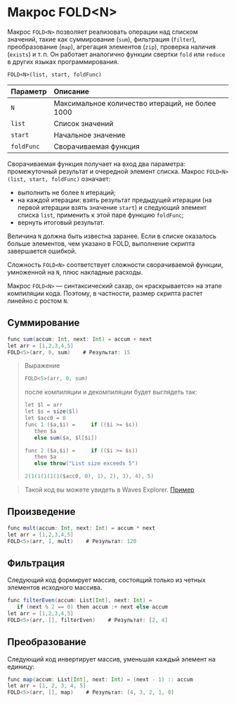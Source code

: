 # Макрос FOLD&lt;N&gt;

Макрос `FOLD<N>` позволяет реализовать операции над списком значений, такие как суммирование (`sum`), фильтрация (`filter`), преобразование (`map`), агрегация элементов (`zip`), проверка наличия (`exists`) и т.&thinsp;п. Он работает аналогично функции свертки `fold` или `reduce` в других языках программирования.

```
FOLD<N>(list, start, foldFunc)
```

| Параметр | Описание |
| :--- | :--- |
| `N` | Максимальное количество итераций, не более 1000 |
| `list` | Список значений |
| `start` | Начальное значение |
| `foldFunc` | Cворачиваемая функция |

Сворачиваемая функция получает на вход два параметра: промежуточный результат и очередной элемент списка. Макрос `FOLD<N>(list, start, foldFunc)` означает:

* выполнить не более `N` итераций;
* на каждой итерации: взять результат предыдущей итерации (на первой итерации взять значение `start`) и следующий элемент списка `list`, применить к этой паре функцию `foldFunc`;
* вернуть итоговый результат.

Величина `N` должна быть известна заранее. Если в списке оказалось больше элементов, чем указано в FOLD, выполнение скрипта завершается ошибкой.

Сложность `FOLD<N>` соответствует сложности сворачиваемой функции, умноженной на `N`, плюс накладные расходы.

Макрос `FOLD<N>` — синтаксический сахар, он «раскрывается» на этапе компиляции кода. Поэтому, в частности, размер скрипта растет линейно с ростом `N`.

## Суммирование

```scala
func sum(accum: Int, next: Int) = accum + next
let arr = [1,2,3,4,5]
FOLD<5>(arr, 0, sum)    # Результат: 15
```

> Выражение 
> 
> ```scala
> FOLD<5>(arr, 0, sum)
> ``` 
> 
> после компиляции и декомпиляции будет выглядеть так:
> 
> ```scala
> let $l = arr
> let $s = size($l)
> let $acc0 = 0
> func 1 ($a,$i) =     if (($i >= $s))
>    then $a
>    else sum($a, $l[$i])
>
> func 2 ($a,$i) =     if (($i >= $s))
>    then $a
>    else throw("List size exceeds 5")
>
> 2(1(1(1(1(1($acc0, 0), 1), 2), 3), 4), 5)
> ```

> Такой код вы можете увидеть в Waves Explorer. [Пример](https://testnet.wavesexplorer.com/tx/GaLfaidadeowoZ4vMtEVvJK8RkJiqr5AdPWLvPtTnV4e)

## Произведение

```scala
func mult(accum: Int, next: Int) = accum * next
let arr = [1,2,3,4,5]
FOLD<5>(arr, 1, mult)    # Результат: 120
```

## Фильтрация

Следующий код формирует массив, состоящий только из четных элементов исходного массива.

```scala
func filterEven(accum: List[Int], next: Int) =
   if (next % 2 == 0) then accum :+ next else accum
let arr = [1,2,3,4,5]
FOLD<5>(arr, [], filterEven)    # Результат: [2, 4]
```

## Преобразование

Следующий код инвертирует массив, уменьшая каждый элемент на единицу:

```scala
func map(accum: List[Int], next: Int) = (next - 1) :: accum
let arr = [1, 2, 3, 4, 5]
FOLD<5>(arr, [], map)    # Результат: [4, 3, 2, 1, 0]
```
